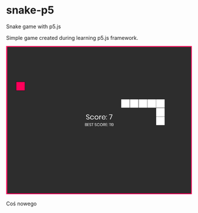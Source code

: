 # snake-p5
Snake game with p5.js

Simple game created during learning p5.js framework.

![Screenshot](https://raw.githubusercontent.com/janmager/snake-p5/master/img/screenshot.jpg)







Coś nowego
